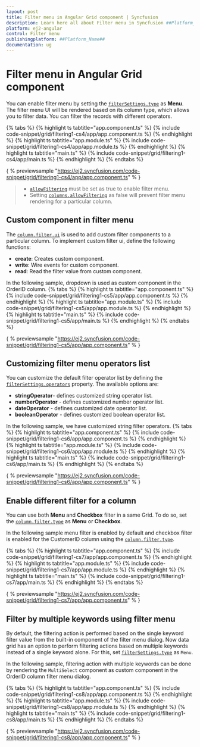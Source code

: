 ```yaml
---
layout: post
title: Filter menu in Angular Grid component | Syncfusion
description: Learn here all about Filter menu in Syncfusion ##Platform_Name## Grid component of Syncfusion Essential JS 2 and more.
platform: ej2-angular
control: Filter menu 
publishingplatform: ##Platform_Name##
documentation: ug
---
```


# Filter menu in Angular Grid component

You can enable filter menu by setting the [`filterSettings.type`](../../api/grid/filterSettings) as **Menu**.
The filter menu UI will be rendered based on its column type, which allows you to filter data.
You can filter the records with different operators.

{% tabs %}
{% highlight ts tabtitle="app.component.ts" %}
{% include code-snippet/grid/filtering1-cs4/app/app.component.ts %}
{% endhighlight %}
{% highlight ts tabtitle="app.module.ts" %}
{% include code-snippet/grid/filtering1-cs4/app/app.module.ts %}
{% endhighlight %}
{% highlight ts tabtitle="main.ts" %}
{% include code-snippet/grid/filtering1-cs4/app/main.ts %}
{% endhighlight %}
{% endtabs %}
  
{ % previewsample "https://ej2.syncfusion.com/code-snippet/grid/filtering1-cs4/app/app.component.ts" % }

> * [`allowFiltering`](../../api/grid/#allowfiltering) must be set as true to enable filter menu.
> * Setting [`columns.allowFiltering`](../../api/grid/column/#allowfiltering) as false will prevent
 filter menu rendering for a particular column.

## Custom component in filter menu

The [`column.filter.ui`](../../api/grid/column/#filter) is used to add custom filter components to a particular column.
To implement custom filter ui, define the following functions:

* **create**:  Creates custom component.
* **write**: Wire events for custom component.
* **read**: Read the filter value from custom component.

In the following sample, dropdown is used  as custom component in the OrderID column.
{% tabs %}
{% highlight ts tabtitle="app.component.ts" %}
{% include code-snippet/grid/filtering1-cs5/app/app.component.ts %}
{% endhighlight %}
{% highlight ts tabtitle="app.module.ts" %}
{% include code-snippet/grid/filtering1-cs5/app/app.module.ts %}
{% endhighlight %}
{% highlight ts tabtitle="main.ts" %}
{% include code-snippet/grid/filtering1-cs5/app/main.ts %}
{% endhighlight %}
{% endtabs %}
  
{ % previewsample "https://ej2.syncfusion.com/code-snippet/grid/filtering1-cs5/app/app.component.ts" % }

## Customizing filter menu operators list

You can customize the default filter operator list by defining the
[`filterSettings.operators`](../../api/grid/filterSettings/#operators) property. The available options are:

* **stringOperator**- defines customized string operator list.
* **numberOperator** - defines customized number operator list.
* **dateOperator** - defines customized date operator list.
* **booleanOperator** - defines customized boolean operator list.

In the following sample, we have customized string filter operators.
{% tabs %}
{% highlight ts tabtitle="app.component.ts" %}
{% include code-snippet/grid/filtering1-cs6/app/app.component.ts %}
{% endhighlight %}
{% highlight ts tabtitle="app.module.ts" %}
{% include code-snippet/grid/filtering1-cs6/app/app.module.ts %}
{% endhighlight %}
{% highlight ts tabtitle="main.ts" %}
{% include code-snippet/grid/filtering1-cs6/app/main.ts %}
{% endhighlight %}
{% endtabs %}
  
{ % previewsample "https://ej2.syncfusion.com/code-snippet/grid/filtering1-cs6/app/app.component.ts" % }

## Enable different filter for a column

You can use both **Menu** and **Checkbox** filter in a same Grid. To do so, set the
[`column.filter.type`](../../api/grid/column/#filter) as **Menu** or **Checkbox**.

In the following sample menu filter is enabled by default and checkbox filter is enabled for the CustomerID column using the
[`column.filter.type`](../../api/grid/column/#filter).

{% tabs %}
{% highlight ts tabtitle="app.component.ts" %}
{% include code-snippet/grid/filtering1-cs7/app/app.component.ts %}
{% endhighlight %}
{% highlight ts tabtitle="app.module.ts" %}
{% include code-snippet/grid/filtering1-cs7/app/app.module.ts %}
{% endhighlight %}
{% highlight ts tabtitle="main.ts" %}
{% include code-snippet/grid/filtering1-cs7/app/main.ts %}
{% endhighlight %}
{% endtabs %}
  
{ % previewsample "https://ej2.syncfusion.com/code-snippet/grid/filtering1-cs7/app/app.component.ts" % }

## Filter by multiple keywords using filter menu

By default, the filtering action is performed based on the single keyword filter value from the built-in component of the filter menu dialog. Now data grid has an option to perform filtering actions based on multiple keywords instead of a single keyword alone. For this, set [`filterSettings.type`](../../api/grid/filterSettings#type) as `Menu`.

In the following sample, filtering action with multiple keywords can be done by rendering the `MultiSelect` component as custom component in the OrderID column filter menu dialog.

{% tabs %}
{% highlight ts tabtitle="app.component.ts" %}
{% include code-snippet/grid/filtering1-cs8/app/app.component.ts %}
{% endhighlight %}
{% highlight ts tabtitle="app.module.ts" %}
{% include code-snippet/grid/filtering1-cs8/app/app.module.ts %}
{% endhighlight %}
{% highlight ts tabtitle="main.ts" %}
{% include code-snippet/grid/filtering1-cs8/app/main.ts %}
{% endhighlight %}
{% endtabs %}
  
{ % previewsample "https://ej2.syncfusion.com/code-snippet/grid/filtering1-cs8/app/app.component.ts" % }